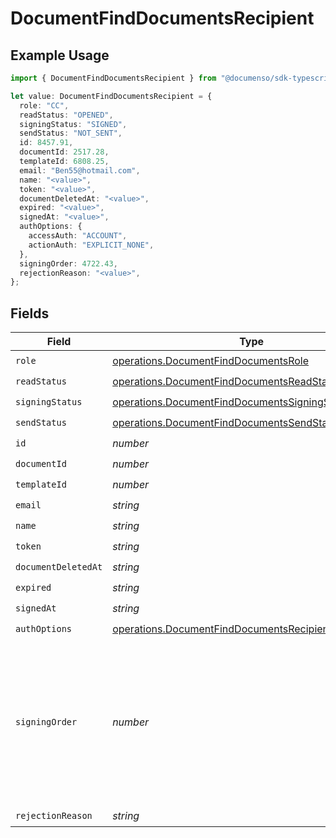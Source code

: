 # DocumentFindDocumentsRecipient

## Example Usage

```typescript
import { DocumentFindDocumentsRecipient } from "@documenso/sdk-typescript/models/operations";

let value: DocumentFindDocumentsRecipient = {
  role: "CC",
  readStatus: "OPENED",
  signingStatus: "SIGNED",
  sendStatus: "NOT_SENT",
  id: 8457.91,
  documentId: 2517.28,
  templateId: 6808.25,
  email: "Ben55@hotmail.com",
  name: "<value>",
  token: "<value>",
  documentDeletedAt: "<value>",
  expired: "<value>",
  signedAt: "<value>",
  authOptions: {
    accessAuth: "ACCOUNT",
    actionAuth: "EXPLICIT_NONE",
  },
  signingOrder: 4722.43,
  rejectionReason: "<value>",
};
```

## Fields

| Field                                                                                                                        | Type                                                                                                                         | Required                                                                                                                     | Description                                                                                                                  |
| ---------------------------------------------------------------------------------------------------------------------------- | ---------------------------------------------------------------------------------------------------------------------------- | ---------------------------------------------------------------------------------------------------------------------------- | ---------------------------------------------------------------------------------------------------------------------------- |
| `role`                                                                                                                       | [operations.DocumentFindDocumentsRole](../../models/operations/documentfinddocumentsrole.md)                                 | :heavy_check_mark:                                                                                                           | N/A                                                                                                                          |
| `readStatus`                                                                                                                 | [operations.DocumentFindDocumentsReadStatus](../../models/operations/documentfinddocumentsreadstatus.md)                     | :heavy_check_mark:                                                                                                           | N/A                                                                                                                          |
| `signingStatus`                                                                                                              | [operations.DocumentFindDocumentsSigningStatus](../../models/operations/documentfinddocumentssigningstatus.md)               | :heavy_check_mark:                                                                                                           | N/A                                                                                                                          |
| `sendStatus`                                                                                                                 | [operations.DocumentFindDocumentsSendStatus](../../models/operations/documentfinddocumentssendstatus.md)                     | :heavy_check_mark:                                                                                                           | N/A                                                                                                                          |
| `id`                                                                                                                         | *number*                                                                                                                     | :heavy_check_mark:                                                                                                           | N/A                                                                                                                          |
| `documentId`                                                                                                                 | *number*                                                                                                                     | :heavy_check_mark:                                                                                                           | N/A                                                                                                                          |
| `templateId`                                                                                                                 | *number*                                                                                                                     | :heavy_check_mark:                                                                                                           | N/A                                                                                                                          |
| `email`                                                                                                                      | *string*                                                                                                                     | :heavy_check_mark:                                                                                                           | N/A                                                                                                                          |
| `name`                                                                                                                       | *string*                                                                                                                     | :heavy_check_mark:                                                                                                           | N/A                                                                                                                          |
| `token`                                                                                                                      | *string*                                                                                                                     | :heavy_check_mark:                                                                                                           | N/A                                                                                                                          |
| `documentDeletedAt`                                                                                                          | *string*                                                                                                                     | :heavy_check_mark:                                                                                                           | N/A                                                                                                                          |
| `expired`                                                                                                                    | *string*                                                                                                                     | :heavy_check_mark:                                                                                                           | N/A                                                                                                                          |
| `signedAt`                                                                                                                   | *string*                                                                                                                     | :heavy_check_mark:                                                                                                           | N/A                                                                                                                          |
| `authOptions`                                                                                                                | [operations.DocumentFindDocumentsRecipientAuthOptions](../../models/operations/documentfinddocumentsrecipientauthoptions.md) | :heavy_check_mark:                                                                                                           | N/A                                                                                                                          |
| `signingOrder`                                                                                                               | *number*                                                                                                                     | :heavy_check_mark:                                                                                                           | The order in which the recipient should sign the document. Only works if the document is set to sequential signing.          |
| `rejectionReason`                                                                                                            | *string*                                                                                                                     | :heavy_check_mark:                                                                                                           | N/A                                                                                                                          |